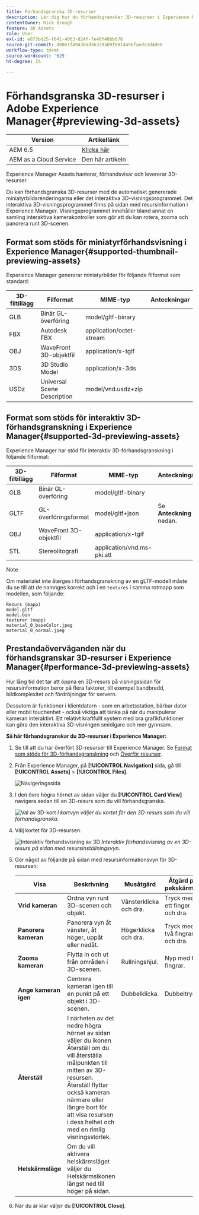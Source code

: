 ```yaml
---
title: Förhandsgranska 3D-resurser
description: Lär dig hur du förhandsgranskar 3D-resurser i Experience Manager.
contentOwner: Rick Brough
feature: 3D Assets
role: User
exl-id: e873bd25-f841-4063-824f-7e48f40bb678
source-git-commit: d00e1f49438ad36339a09f8914496faeda3d4de6
workflow-type: tm+mt
source-wordcount: '625'
ht-degree: 1%

---
```


# Förhandsgranska 3D-resurser i Adobe Experience Manager{#previewing-3d-assets}

| Version | Artikellänk |
| -------- | ---------------------------- |
| AEM 6.5 | [Klicka här](https://experienceleague.adobe.com/docs/experience-manager-65/assets/using/previewing-3d-assets.html?lang=en) |
| AEM as a Cloud Service | Den här artikeln |

Experience Manager Assets hanterar, förhandsvisar och levererar 3D-resurser.

Du kan förhandsgranska 3D-resurser med de automatiskt genererade miniatyrbildsrenderingarna eller det interaktiva 3D-visningsprogrammet. Det interaktiva 3D-visningsprogrammet finns på sidan med resursinformation i Experience Manager. Visningsprogrammet innehåller bland annat en samling interaktiva kamerakontroller som gör att du kan rotera, zooma och panorera runt 3D-scenen.

<!-- See also [Working with 3D assets in Dynamic Media](/help/assets/dynamic-media/assets-3d.md). -->

## Format som stöds för miniatyrförhandsvisning i Experience Manager{#supported-thumbnail-previewing-assets}

Experience Manager genererar miniatyrbilder för följande filformat som standard:

| 3D-filtillägg | Filformat | MIME-typ | Anteckningar |
|---|---|---|---|
| GLB | Binär GL-överföring | model/gltf-binary |  |
| FBX | Autodesk FBX | application/octet-stream |  |
| OBJ | WaveFront 3D-objektfil | application/x-tgif |  |
| 3DS | 3D Studio Model | application/x-3ds |  |
| USDz | Universal Scene Description | model/vnd.usdz+zip |  |

## Format som stöds för interaktiv 3D-förhandsgranskning i Experience Manager{#supported-3d-previewing-assets}

Experience Manager har stöd för interaktiv 3D-förhandsgranskning i följande filformat:

| 3D-filtillägg | Filformat | MIME-typ | Anteckningar |
|---|---|---|---|
| GLB | Binär GL-överföring | model/gltf-binary |  |
| GLTF | GL-överföringsformat | model/gltf+json | Se **Anteckning** nedan. |
| OBJ | WaveFront 3D-objektfil | application/x-tgif |  |
| STL | Stereolitografi | application/vnd.ms-pki.stl |  |


>[!NOTE]
>
>Om materialet inte återges i förhandsgranskning av en gLTF-modell måste du se till att de namnges korrekt och i en `textures` i samma rotmapp som modellen, som följande:

    Resurs (mapp)
    model.gltf
    model.bin
    texturer (mapp)
    material_0_baseColor.jpeg
    material_0_normal.jpeg

## Prestandaöverväganden när du förhandsgranskar 3D-resurser i Experience Manager{#performance-3d-previewing-assets}

Hur lång tid det tar att öppna en 3D-resurs på visningssidan för resursinformation beror på flera faktorer, till exempel bandbredd, bildkomplexitet och fördröjningar för servern.

Dessutom är funktioner i klientdatorn - som en arbetsstation, bärbar dator eller mobil touchenhet - också viktiga att tänka på när du manipulerar kameran interaktivt. Ett relativt kraftfullt system med bra grafikfunktioner kan göra den interaktiva 3D-visningen smidigare och mer gynnsam.

**Så här förhandsgranskar du 3D-resurser i Experience Manager:**

1. Se till att du har överfört 3D-resurser till Experience Manager.
Se [Format som stöds för 3D-förhandsgranskning](#supported-3d-previewing-assets) och [Överför resurser](/help/assets/manage-digital-assets.md#uploading-assets).
1. Från Experience Manager, på **[!UICONTROL Navigation]** sida, gå till **[!UICONTROL Assets]** > **[!UICONTROL Files]**.

   ![Navigeringssida](/help/assets/dynamic-media/assets/navigation-assets.png)

1. I den övre högra hörnet av sidan väljer du **[!UICONTROL Card View]** navigera sedan till en 3D-resurs som du vill förhandsgranska.

   ![Val av 3D-kort](/help/assets/dynamic-media/assets/3d-card-select.png)
   _I kortvyn väljer du kortet för den 3D-resurs som du vill förhandsgranska._

1. Välj kortet för 3D-resursen.

   ![Interaktiv förhandsvisning av 3D](/help/assets/dynamic-media/assets/3d-preview.png)
   _Interaktiv förhandsvisning av en 3D-resurs på sidan med resursinställningsvyn._
1. Gör något av följande på sidan med resursinformationsvyn för 3D-resursen:

   | Visa | Beskrivning | Musåtgärd | Åtgärd på pekskärmen |
   | --- | --- | --- | --- |
   | **Vrid kameran** | Ordna vyn runt 3D-scenen och objekt. | Vänsterklicka och dra. | Tryck med ett finger och dra. |
   | **Panorera kameran** | Panorera vyn åt vänster, åt höger, uppåt eller nedåt. | Högerklicka och dra. | Tryck med två fingrar och dra. |
   | **Zooma kameran** | Flytta in och ut från områden i 3D-scenen. | Rullningshjul. | Nyp med två fingrar. |
   | **Ange kameran igen** | Centrera kameran igen till en punkt på ett objekt i 3D-scenen. | Dubbelklicka. | Dubbeltryck. |
   | **Återställ** | I närheten av det nedre högra hörnet av sidan väljer du ikonen Återställ om du vill återställa målpunkten till mitten av 3D-resursen. Återställ flyttar också kameran närmare eller längre bort för att visa resursen i dess helhet och med en rimlig visningsstorlek. |   |   |
   | **Helskärmsläge** | Om du vill aktivera helskärmsläget väljer du Helskärmsikonen längst ned till höger på sidan. |   |   |

1. När du är klar väljer du **[!UICONTROL Close]**.
